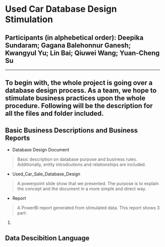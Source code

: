 # Used Car Database Design Stimulation
## Participants (in alphebetical order): Deepika Sundaram; Gagana Balehonnur Ganesh; Kwangyul Yu; Lin Bai; Qiuwei Wang; Yuan-Cheng Su
***
## To begin with, the whole project is going over a database design process. As a team, we hope to stimulate business practices upon the whole procedure. Following will be the description for all the files and folder included. 

## Basic Business Descriptions and Business Reports
* Database Design Document

> Basic description on database purpose and business rules. Additionally, entity introdcutions and relationships are included.

* Used_Car_Sale_Database_Design

> A powerpoint slide show that we presented. The purpose is to explain the concept and the document in a more simple and direct way.

* Report

> A PowerBI report generated from stimulated data. This report shows 3 part: <br>
1. 


## Data Descibition Language
> 